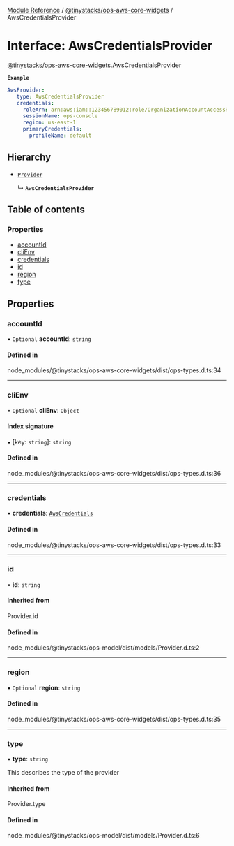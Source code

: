 [Module Reference](../modules.md) / [@tinystacks/ops-aws-core-widgets](../modules/tinystacks_ops_aws_core_widgets.md) / AwsCredentialsProvider

# Interface: AwsCredentialsProvider

[@tinystacks/ops-aws-core-widgets](../modules/tinystacks_ops_aws_core_widgets.md).AwsCredentialsProvider

**`Example`**

```yaml
AwsProvider:
   type: AwsCredentialsProvider
   credentials:
     roleArn: arn:aws:iam::123456789012:role/OrganizationAccountAccessRole
     sessionName: ops-console
     region: us-east-1
     primaryCredentials:
       profileName: default
```

## Hierarchy

- [`Provider`](../modules/tinystacks_ops_model.md#provider)

  ↳ **`AwsCredentialsProvider`**

## Table of contents

### Properties

- [accountId](tinystacks_ops_aws_core_widgets.AwsCredentialsProvider.md#accountid)
- [cliEnv](tinystacks_ops_aws_core_widgets.AwsCredentialsProvider.md#clienv)
- [credentials](tinystacks_ops_aws_core_widgets.AwsCredentialsProvider.md#credentials)
- [id](tinystacks_ops_aws_core_widgets.AwsCredentialsProvider.md#id)
- [region](tinystacks_ops_aws_core_widgets.AwsCredentialsProvider.md#region)
- [type](tinystacks_ops_aws_core_widgets.AwsCredentialsProvider.md#type)

## Properties

### accountId

• `Optional` **accountId**: `string`

#### Defined in

node_modules/@tinystacks/ops-aws-core-widgets/dist/ops-types.d.ts:34

___

### cliEnv

• `Optional` **cliEnv**: `Object`

#### Index signature

▪ [key: `string`]: `string`

#### Defined in

node_modules/@tinystacks/ops-aws-core-widgets/dist/ops-types.d.ts:36

___

### credentials

• **credentials**: [`AwsCredentials`](../modules/tinystacks_ops_aws_core_widgets.md#awscredentials)

#### Defined in

node_modules/@tinystacks/ops-aws-core-widgets/dist/ops-types.d.ts:33

___

### id

• **id**: `string`

#### Inherited from

Provider.id

#### Defined in

node_modules/@tinystacks/ops-model/dist/models/Provider.d.ts:2

___

### region

• `Optional` **region**: `string`

#### Defined in

node_modules/@tinystacks/ops-aws-core-widgets/dist/ops-types.d.ts:35

___

### type

• **type**: `string`

This describes the type of the provider

#### Inherited from

Provider.type

#### Defined in

node_modules/@tinystacks/ops-model/dist/models/Provider.d.ts:6
